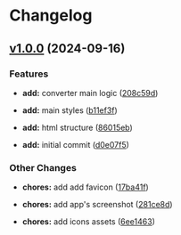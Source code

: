 # Changelog

## [v1.0.0](https://github.com/FedeHide/octal-converter/releases/tag/v1.0.0) (2024-09-16)

### Features

* **add:** converter main logic ([208c59d](https://github.com/FedeHide/octal-converter/commit/208c59dd98f669c2f04df8b42397c7b7f2d8ac28))

* **add:** main styles ([b11ef3f](https://github.com/FedeHide/octal-converter/commit/b11ef3f75c77c72ab90c70fae78a116ea23892eb))

* **add:** html structure ([86015eb](https://github.com/FedeHide/octal-converter/commit/86015eb2fa7b90c2341870cff52fc9b8cf13a6ee))

* **add:** initial commit ([d0e07f5](https://github.com/FedeHide/octal-converter/commit/d0e07f5f5ab8e816b9e7b497102c0d9f6c174734))

### Other Changes

* **chores:** add add favicon ([17ba41f](https://github.com/FedeHide/octal-converter/commit/17ba41f539373573df96e609e76e369b2eb4db84))

* **chores:** add app's screenshot ([281ce8d](https://github.com/FedeHide/octal-converter/commit/281ce8dd5dfbfad72ba17fc0c8d7c67a5c5a2707))

* **chores:** add icons assets ([6ee1463](https://github.com/FedeHide/octal-converter/commit/6ee14639ead4bf62102472f44685e2fa26fcf26b))
